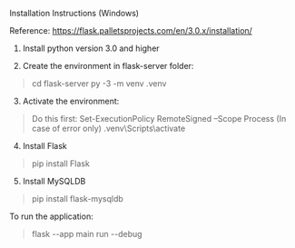 Installation Instructions (Windows)

Reference: https://flask.palletsprojects.com/en/3.0.x/installation/

1. Install python version 3.0 and higher

2. Create the environment in flask-server folder:
> cd flask-server
> py -3 -m venv .venv

3. Activate the environment:
>  Do this first: Set-ExecutionPolicy RemoteSigned –Scope Process (In case of error only)
> .venv\Scripts\activate

4. Install Flask
> pip install Flask

5. Install MySQLDB
> pip install flask-mysqldb



To run the application:
> flask --app main run --debug